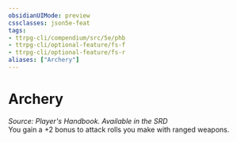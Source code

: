 ```yaml
---
obsidianUIMode: preview
cssclasses: json5e-feat
tags:
- ttrpg-cli/compendium/src/5e/phb
- ttrpg-cli/optional-feature/fs-f
- ttrpg-cli/optional-feature/fs-r
aliases: ["Archery"]
---
```

# Archery
*Source: Player's Handbook. Available in the <span title='Systems Reference Document (5.1)'>SRD</span>*  
You gain a +2 bonus to attack rolls you make with ranged weapons.
